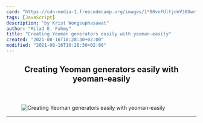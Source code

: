 ```yaml
---
card: "https://cdn-media-1.freecodecamp.org/images/1*80vnFUltjdnV38Owrjr95g.png"
tags: [JavaScript]
description: "by Krist Wongsuphasawat"
author: "Milad E. Fahmy"
title: "Creating Yeoman generators easily with yeoman-easily"
created: "2021-08-16T10:28:30+02:00"
modified: "2021-08-16T10:28:30+02:00"
---
```

<div class="site-wrapper">
<main id="site-main" class="site-main outer">
<div class="inner">
<article class="post-full post tag-javascript tag-yeoman tag-web-development tag-open-source tag-programming ">
<header class="post-full-header">
<h1 class="post-full-title">Creating Yeoman generators easily with yeoman-easily</h1>
</header>
<figure class="post-full-image">
<picture>
<source media="(max-width: 700px)" sizes="1px" srcset="data:image/gif;base64,R0lGODlhAQABAIAAAAAAAP///yH5BAEAAAAALAAAAAABAAEAAAIBRAA7 1w">
<source media="(min-width: 701px)" sizes="(max-width: 800px) 400px,
(max-width: 1170px) 700px,
1400px" srcset="https://cdn-media-1.freecodecamp.org/images/1*80vnFUltjdnV38Owrjr95g.png 300w,
https://cdn-media-1.freecodecamp.org/images/1*80vnFUltjdnV38Owrjr95g.png 600w,
https://cdn-media-1.freecodecamp.org/images/1*80vnFUltjdnV38Owrjr95g.png 1000w,
https://cdn-media-1.freecodecamp.org/images/1*80vnFUltjdnV38Owrjr95g.png 2000w">
<img onerror="this.style.display='none'" src="https://cdn-media-1.freecodecamp.org/images/1*80vnFUltjdnV38Owrjr95g.png" alt="Creating Yeoman generators easily with yeoman-easily">
</picture>
</figure>
<section class="post-full-content">
<div class="post-content medium-migrated-article">
</div>
<hr>
</section>
</article>
</div>
</main>
</div>
<!-- Google Tag Manager (noscript) -->
<!-- End Google Tag Manager (noscript) -->
